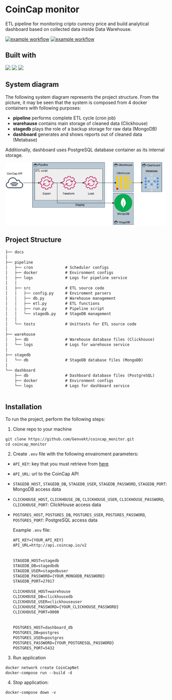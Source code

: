 
# CoinCap monitor 


ETL pipeline for monitoring cripto curency price and build analytical dashboard based on collected data inside Data Warehouse.


[![example workflow](https://img.shields.io/github/workflow/status/Genvekt/coincap_monitor/flake8_and_mypy?label=code%20quality&logo=github&style=for-the-badge)](https://github.com/Genvekt/coincap_monitor/actions/workflows/flake8_and_mypy.yml)
[![example workflow](https://img.shields.io/github/workflow/status/Genvekt/coincap_monitor/Tests?label=tests&logo=github&style=for-the-badge)](https://github.com/Genvekt/coincap_monitor/actions/workflows/tests.yml)

## Built with
![](https://img.shields.io/github/pipenv/locked/python-version/Genvekt/coincap_monitor)
![](https://img.shields.io/badge/Docker-20.10.7-blue)
![](https://img.shields.io/badge/docker_compose-1.29.2-blue)


## System diagram
The following system diagram represents the project structure. From the picture, it may be seen that the system is composed from 4 docker containers with following purposes:
- **pipeline** performs complete ETL cycle (cron job)
- **warehause** contains main storage of cleaned data (Clickhouse)
- **stagedb** plays the role of a backup storage for raw data (MongoDB)
- **dashboard** generates and shows reports out of cleaned data (Metabase)

Additionally, dashboard uses PostgreSQL database container as its internal storage.

![system design](https://github.com/Genvekt/coincap_monitor/blob/main/assets/coincap_monitor.png)

## Project Structure

```
├── docs
│
├── pipeline
│   ├── cron              # Scheduler configs
│   ├── docker            # Environment configs
│   ├── logs              # Logs for pipeline service
│   │
│   ├── src               # ETL source code
│   │   ├── config.py     # Enviroment parsers
│   │   ├── db.py         # Warehouse management
│   │   ├── etl.py        # ETL functions
│   │   ├── run.py        # Pipeline script
│   │   └── stagedb.py    # StageDB management
│   │
│   └── tests             # Unittests for ETL source code
│
├── warehouse
│   ├── db                # Warehouse database files (Clickhouse)
│   └── logs              # Logs for warehouse service
│
├── stagedb
│   └── db                # StageDB database files (MongoDB)
│
└── dashboard
    ├── db                # Dashboard database files (PostgreSQL)
    ├── docker            # Environment configs
    └── logs              # Logs for dashboard service


```

## Installation

To run the project, perform the following steps:
1. Clone repo to your machine
```
git clone https://github.com/Genvekt/coincap_monitor.git
cd coincap_monitor
```
2. Create `.env` file with the following envairoment parameters:
- `API_KEY`: key that you must retrieve from [here](https://coincap.io/api-key)
- `API_URL`: url to the CoinCap API
- `STAGEDB_HOST`, `STAGEDB_DB`, `STAGEDB_USER`, `STAGEDB_PASSWORD`, `STAGEDB_PORT`: MongoDB access data
- `CLICKHOUSE_HOST`, `CLICKHOUSE_DB`, `CLICKHOUSE_USER`, `CLICKHOUSE_PASSWORD`, `CLICKHOUSE_PORT`: ClickHouse access data
- `POSTGRES_HOST`, `POSTGRES_DB`, `POSTGRES_USER`, `POSTGRES_PASSWORD`, `POSTGRES_PORT`: PostgreSQL access data

    Example `.env` file:

    ```
    API_KEY={YOUR_API_KEY}
    API_URL=http://api.coincap.io/v2


    STAGEDB_HOST=stagedb
    STAGEDB_DB=stagedbdb
    STAGEDB_USER=stagedbuser
    STAGEDB_PASSWORD={YOUR_MONGODB_PASSWORD}
    STAGEDB_PORT=27017

    CLICKHOUSE_HOST=warehouse
    CLICKHOUSE_DB=clickhousedb
    CLICKHOUSE_USER=clickhouseuser
    CLICKHOUSE_PASSWORD={YOUR_CLICKHOUSE_PASSWORD}
    CLICKHOUSE_PORT=9000


    POSTGRES_HOST=dashboard_db
    POSTGRES_DB=postgres
    POSTGRES_USER=postgres
    POSTGRES_PASSWORD={YOUR_POSTGRESQL_PASSWORD}
    POSTGRES_PORT=5432

    ```
3. Run application
```
docker network create CoinCapNet
docker-compose run --build -d
```
4. Stop application:
```
docker-compose down -v
```
